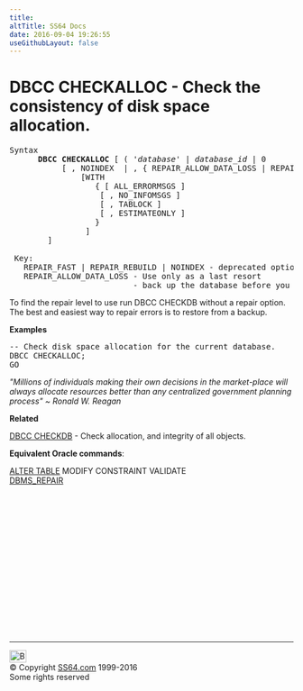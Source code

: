 ```yaml
---
title:
altTitle: SS64 Docs
date: 2016-09-04 19:26:55
useGithubLayout: false
---
```

<!-- #BeginLibraryItem "/Library/head_sql.lbi" --><!-- #EndLibraryItem --><h1>DBCC CHECKALLOC - Check the consistency of disk space allocation.</h1>
<pre>Syntax
      <b>DBCC CHECKALLOC </b>[ ( '<i>database</i>' | <i>database_id </i>| 0 
	       [ , NOINDEX  | , { REPAIR_ALLOW_DATA_LOSS | REPAIR_FAST | REPAIR_REBUILD } ]
			   [WITH 
				  { [ ALL_ERRORMSGS ]
                   [ , NO_INFOMSGS ]
                   [ , TABLOCK ]
                   [ , ESTIMATEONLY ] 
				  }
				]
		]

 Key:
   REPAIR_FAST | REPAIR_REBUILD | NOINDEX - deprecated options
   REPAIR_ALLOW_DATA_LOSS - Use only as a last resort
                          - back up the database before you run this option.</pre>
<p>To find the repair level to use run DBCC CHECKDB without a repair option. The best and easiest way to repair errors is to restore from a backup. </p>
<p><b>Examples</b></p>
<pre>-- Check disk space allocation for the current database.<br>DBCC CHECKALLOC;<br>GO
</pre>
<p class="quote"><i>"Millions of individuals making their own decisions in the market-place will
always allocate resources better than any centralized government planning
process"
~ Ronald W. Reagan </i></p>
<p>  <b>Related</b></p>
<p><a href="dbcc_checkdb.html">DBCC CHECKDB</a> - Check allocation, and integrity of all objects.</p>
<p><b>Equivalent Oracle commands</b>:</p>
<p> <a href="../ora/table_a_cons.html">ALTER TABLE</a> MODIFY CONSTRAINT VALIDATE<br>
  <a href="../orap/DBMS_REPAIR.html">DBMS_REPAIR</a></p><!-- #BeginLibraryItem "/Library/foot_sql.lbi" --><p>
<!-- ss64-sql -->
<ins class="adsbygoogle" style="display:inline-block;width:300px;height:250px" data-ad-client="ca-pub-6140977852749469" data-ad-slot="6953563613"></ins>
<script>
(adsbygoogle = window.adsbygoogle || []).push({});
</script></p>
<hr>
<div id="bl" class="footer"><a href="dbcc_checkalloc.html#"><img src="../images/top.png" width="30" height="22" alt="Back to the Top"></a></div>
<div id="br" class="footer, tagline">© Copyright <a href="../index.html">SS64.com</a> 1999-2016<br>
Some rights reserved</div><!-- #EndLibraryItem -->


